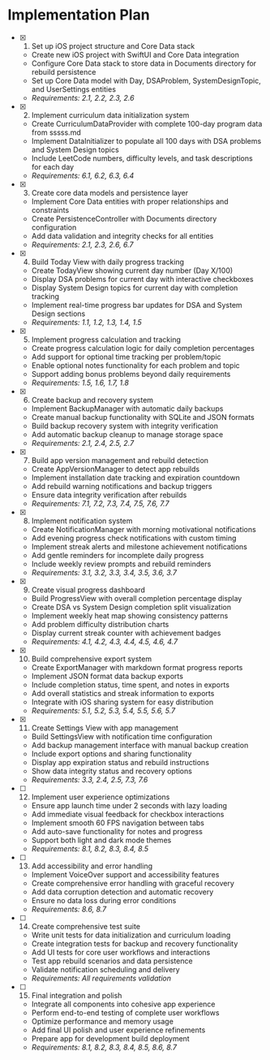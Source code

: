 # Implementation Plan

- [x] 1. Set up iOS project structure and Core Data stack

  - Create new iOS project with SwiftUI and Core Data integration
  - Configure Core Data stack to store data in Documents directory for rebuild persistence
  - Set up Core Data model with Day, DSAProblem, SystemDesignTopic, and UserSettings entities
  - _Requirements: 2.1, 2.2, 2.3, 2.6_

- [x] 2. Implement curriculum data initialization system

  - Create CurriculumDataProvider with complete 100-day program data from sssss.md
  - Implement DataInitializer to populate all 100 days with DSA problems and System Design topics
  - Include LeetCode numbers, difficulty levels, and task descriptions for each day
  - _Requirements: 6.1, 6.2, 6.3, 6.4_

- [x] 3. Create core data models and persistence layer

  - Implement Core Data entities with proper relationships and constraints
  - Create PersistenceController with Documents directory configuration
  - Add data validation and integrity checks for all entities
  - _Requirements: 2.1, 2.3, 2.6, 6.7_

- [x] 4. Build Today View with daily progress tracking

  - Create TodayView showing current day number (Day X/100)
  - Display DSA problems for current day with interactive checkboxes
  - Display System Design topics for current day with completion tracking
  - Implement real-time progress bar updates for DSA and System Design sections
  - _Requirements: 1.1, 1.2, 1.3, 1.4, 1.5_

- [x] 5. Implement progress calculation and tracking

  - Create progress calculation logic for daily completion percentages
  - Add support for optional time tracking per problem/topic
  - Enable optional notes functionality for each problem and topic
  - Support adding bonus problems beyond daily requirements
  - _Requirements: 1.5, 1.6, 1.7, 1.8_

- [x] 6. Create backup and recovery system

  - Implement BackupManager with automatic daily backups
  - Create manual backup functionality with SQLite and JSON formats
  - Build backup recovery system with integrity verification
  - Add automatic backup cleanup to manage storage space
  - _Requirements: 2.1, 2.4, 2.5, 2.7_

- [x] 7. Build app version management and rebuild detection

  - Create AppVersionManager to detect app rebuilds
  - Implement installation date tracking and expiration countdown
  - Add rebuild warning notifications and backup triggers
  - Ensure data integrity verification after rebuilds
  - _Requirements: 7.1, 7.2, 7.3, 7.4, 7.5, 7.6, 7.7_

- [x] 8. Implement notification system

  - Create NotificationManager with morning motivational notifications
  - Add evening progress check notifications with custom timing
  - Implement streak alerts and milestone achievement notifications
  - Add gentle reminders for incomplete daily progress
  - Include weekly review prompts and rebuild reminders
  - _Requirements: 3.1, 3.2, 3.3, 3.4, 3.5, 3.6, 3.7_

- [x] 9. Create visual progress dashboard

  - Build ProgressView with overall completion percentage display
  - Create DSA vs System Design completion split visualization
  - Implement weekly heat map showing consistency patterns
  - Add problem difficulty distribution charts
  - Display current streak counter with achievement badges
  - _Requirements: 4.1, 4.2, 4.3, 4.4, 4.5, 4.6, 4.7_

- [x] 10. Build comprehensive export system

  - Create ExportManager with markdown format progress reports
  - Implement JSON format data backup exports
  - Include completion status, time spent, and notes in exports
  - Add overall statistics and streak information to exports
  - Integrate with iOS sharing system for easy distribution
  - _Requirements: 5.1, 5.2, 5.3, 5.4, 5.5, 5.6, 5.7_

- [x] 11. Create Settings View with app management

  - Build SettingsView with notification time configuration
  - Add backup management interface with manual backup creation
  - Include export options and sharing functionality
  - Display app expiration status and rebuild instructions
  - Show data integrity status and recovery options
  - _Requirements: 3.3, 2.4, 2.5, 7.3, 7.6_

- [ ] 12. Implement user experience optimizations

  - Ensure app launch time under 2 seconds with lazy loading
  - Add immediate visual feedback for checkbox interactions
  - Implement smooth 60 FPS navigation between tabs
  - Add auto-save functionality for notes and progress
  - Support both light and dark mode themes
  - _Requirements: 8.1, 8.2, 8.3, 8.4, 8.5_

- [ ] 13. Add accessibility and error handling

  - Implement VoiceOver support and accessibility features
  - Create comprehensive error handling with graceful recovery
  - Add data corruption detection and automatic recovery
  - Ensure no data loss during error conditions
  - _Requirements: 8.6, 8.7_

- [ ] 14. Create comprehensive test suite

  - Write unit tests for data initialization and curriculum loading
  - Create integration tests for backup and recovery functionality
  - Add UI tests for core user workflows and interactions
  - Test app rebuild scenarios and data persistence
  - Validate notification scheduling and delivery
  - _Requirements: All requirements validation_

- [ ] 15. Final integration and polish
  - Integrate all components into cohesive app experience
  - Perform end-to-end testing of complete user workflows
  - Optimize performance and memory usage
  - Add final UI polish and user experience refinements
  - Prepare app for development build deployment
  - _Requirements: 8.1, 8.2, 8.3, 8.4, 8.5, 8.6, 8.7_
